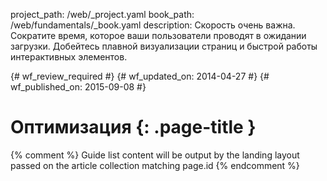 project_path: /web/_project.yaml
book_path: /web/fundamentals/_book.yaml
description: Скорость очень важна. Сократите время, которое ваши пользователи проводят в ожидании загрузки. Добейтесь плавной визуализации страниц и быстрой работы интерактивных элементов.

{# wf_review_required #}
{# wf_updated_on: 2014-04-27 #}
{# wf_published_on: 2015-09-08 #}

# Оптимизация {: .page-title }




{% comment %}
Guide list content will be output by the landing layout passed on the article collection matching page.id
{% endcomment %}


